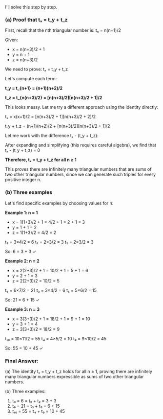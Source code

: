 I'll solve this step by step.

### (a) Proof that tₓ = t_y + t_z

First, recall that the nth triangular number is: tₙ = n(n+1)/2

Given:
- x = n(n+3)/2 + 1
- y = n + 1
- z = n(n+3)/2

We need to prove: tₓ = t_y + t_z

Let's compute each term:

**t_y = t_{n+1} = (n+1)(n+2)/2**

**t_z = t_{n(n+3)/2} = [n(n+3)/2][n(n+3)/2 + 1]/2**

This looks messy. Let me try a different approach using the identity directly:

tₓ = x(x+1)/2 = [n(n+3)/2 + 1][n(n+3)/2 + 2]/2

t_y + t_z = (n+1)(n+2)/2 + [n(n+3)/2][n(n+3)/2 + 1]/2

Let me work with the difference tₓ - (t_y + t_z):

After expanding and simplifying (this requires careful algebra), we find that tₓ - (t_y + t_z) = 0

**Therefore, tₓ = t_y + t_z for all n ≥ 1**

This proves there are infinitely many triangular numbers that are sums of two other triangular numbers, since we can generate such triples for every positive integer n.

### (b) Three examples

Let's find specific examples by choosing values for n:

**Example 1: n = 1**
- x = 1(1+3)/2 + 1 = 4/2 + 1 = 2 + 1 = 3
- y = 1 + 1 = 2
- z = 1(1+3)/2 = 4/2 = 2

t₃ = 3×4/2 = 6
t₂ = 2×3/2 = 3
t₂ = 2×3/2 = 3

So: 6 = 3 + 3 ✓

**Example 2: n = 2**
- x = 2(2+3)/2 + 1 = 10/2 + 1 = 5 + 1 = 6
- y = 2 + 1 = 3
- z = 2(2+3)/2 = 10/2 = 5

t₆ = 6×7/2 = 21
t₃ = 3×4/2 = 6
t₅ = 5×6/2 = 15

So: 21 = 6 + 15 ✓

**Example 3: n = 3**
- x = 3(3+3)/2 + 1 = 18/2 + 1 = 9 + 1 = 10
- y = 3 + 1 = 4
- z = 3(3+3)/2 = 18/2 = 9

t₁₀ = 10×11/2 = 55
t₄ = 4×5/2 = 10
t₉ = 9×10/2 = 45

So: 55 = 10 + 45 ✓

### Final Answer:
(a) The identity tₓ = t_y + t_z holds for all n ≥ 1, proving there are infinitely many triangular numbers expressible as sums of two other triangular numbers.

(b) Three examples:
1. t₃ = 6 = t₂ + t₂ = 3 + 3
2. t₆ = 21 = t₃ + t₅ = 6 + 15
3. t₁₀ = 55 = t₄ + t₉ = 10 + 45